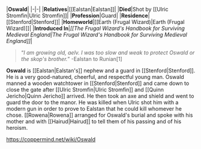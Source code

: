 |**Oswald**|
|-|-|
|**Relatives**|[[Ealstan\|Ealstan]]|
|**Died**|Shot by [[Ulric Stromfin\|Ulric Stromfin]]|
|**Profession**|Guard|
|**Residence**|[[Stenford\|Stenford]]|
|**Homeworld**|[[Earth (Frugal Wizard)\|Earth (Frugal Wizard)]]|
|**Introduced In**|*[[The Frugal Wizard's Handbook for Surviving Medieval England\|The Frugal Wizard's Handbook for Surviving Medieval England]]*|

>“*I am growing old, aelv. I was too slow and weak to protect Oswald or the skop's brother.*”
\-Ealstan to Runian[1]


**Oswald** is [[Ealstan\|Ealstan's]] nephew and a guard in [[Stenford\|Stenford]]. He is a very good-natured, cheerful, and respectful young man.
Oswald manned a wooden watchtower in [[Stenford\|Stenford]] and came down to close the gate after [[Ulric Stromfin\|Ulric Stromfin]] and [[Quinn Jericho\|Quinn Jericho]] arrived. He then took an axe and shield and went to guard the door to the manor. He was killed when Ulric shot him with a modern gun in order to prove to Ealstan that he could kill whomever he chose. [[Rowena\|Rowena]] arranged for Oswald's burial and spoke with his mother and with [[Hairud\|Hairud]] to tell them of his passing and of his heroism.



https://coppermind.net/wiki/Oswald